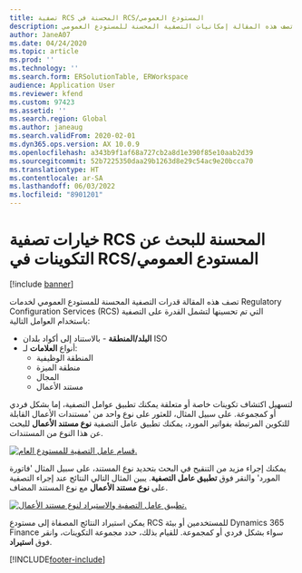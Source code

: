 ```yaml
---
title: تصفية RCS المحسنة في RCS/المستودع العمومي
description: تصف هذه المقالة إمكانيات التصفية المحسنة للمستودع العمومي RCS التي تم تحسينها لتضمين عوامل التصفية الإضافية.
author: JaneA07
ms.date: 04/24/2020
ms.topic: article
ms.prod: ''
ms.technology: ''
ms.search.form: ERSolutionTable, ERWorkspace
audience: Application User
ms.reviewer: kfend
ms.custom: 97423
ms.assetid: ''
ms.search.region: Global
ms.author: janeaug
ms.search.validFrom: 2020-02-01
ms.dyn365.ops.version: AX 10.0.9
ms.openlocfilehash: a343b9f1af68a727cb2a8d1e390f85e10aab2d39
ms.sourcegitcommit: 52b7225350daa29b1263d8e29c54ac9e20bcca70
ms.translationtype: HT
ms.contentlocale: ar-SA
ms.lasthandoff: 06/03/2022
ms.locfileid: "8901201"
---
```

# <a name="rcs-enhanced-filtering-options-for-finding-configurations-in-the-rcsglobal-repository"></a>خيارات تصفية RCS المحسنة للبحث عن التكوينات في RCS/المستودع العمومي

[!include [banner](../includes/banner.md)]

تصف هذه المقالة قدرات التصفية المحسنة للمستودع العمومي لخدمات Regulatory Configuration Services‎‎‏ (RCS) التي تم تحسينها لتشمل القدرة على التصفية باستخدام العوامل التالية: 
- **البلد/المنطقة** - بالاستناد إلى أكواد بلدان ISO  
- أنواع **العلامات** لـ:
  - المنطقة الوظيفية
  - منطقة الميزة
  - المجال 
  - مستند الأعمال 

لتسهيل اكتشاف تكوينات خاصة أو متعلقة يمكنك تطبيق عوامل التصفية، إما بشكل فردي أو كمجموعة. على سبيل المثال، للعثور على نوع واحد من 'مستندات الأعمال القابلة للتكوين المرتبطة بفواتير المورد، يمكنك تطبيق عامل التصفية **نوع مستند الأعمال** للبحث عن هذا النوع من المستندات. 

[![قسام عامل التصفية للمستودع العام.](media/rcs-enhanced-filter-section.JPG)](./media/rcs-enhanced-filter-section.JPG) 

يمكنك إجراء مزيد من التنقيح في البحث بتحديد نوع المستند، على سبيل المثال 'فاتورة المورد' والنقر فوق **تطبيق عامل التصفية**. يبين المثال التالي النتائج عند إجراء التصفية على **نوع مستند الأعمال** مع نوع المستند المضاف. 

[![تطبيق عامل التصفية والاستيراد لنوع مستند الأعمال.](media/rcs-enhanced-filtering-applied.JPG)](./media/rcs-enhanced-filtering-applied.JPG) 

يمكن استيراد النتائج المصفاة إلى مستودع RCS للمستخدمين أو بيئة Dynamics 365 Finance سواء بشكل فردي أو كمجموعة. للقيام بذلك، حدد مجموعة التكوينات، وانقر فوق **استيراد**.


[!INCLUDE[footer-include](../../includes/footer-banner.md)]